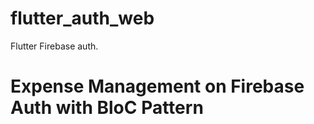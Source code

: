 # flutter_auth_web

Flutter Firebase auth.

# Expense Management on Firebase Auth with BloC Pattern

